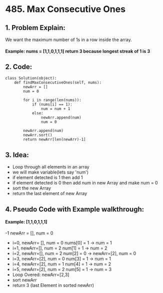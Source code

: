 # 485. Max Consecutive Ones 
## 1. Problem Explain:
  We want the maximum number of 1s in a row inside the array.
  #### Example: nums = [1,1,0,1,1,1] return 3 because longest streak of 1 is 3

## 2. Code:
```
class Solution(object):
    def findMaxConsecutiveOnes(self, nums):
        newArr = []
        num = 0

        for i in range(len(nums)):
            if (nums[i] == 1):
                num = num + 1
            else:
                newArr.append(num)
                num = 0

        newArr.append(num)
        newArr.sort()
        return newArr[len(newArr)-1] 
```

## 3. Idea:
- Loop through all elements in an array
- we will make variable(lets say 'num')
- if element detected is 1 then add 1
- if element detected is 0 then add num in new Array and make num = 0
- sort the new Array
- return the last element of new Array

## 4. Pseudo Code with Example walkthrough: 
  #### Example: [1,1,0,1,1,1]
-1 newArr = [], num = 0
- i=0, newArr= [], num = 0
  nums[0] = 1 -> num = 1
- i=1, newArr=[], num = 2
  num[1] = 1 -> num = 2
- i=2, newArr=[], num = 2
  num[2] = 0 -> newArr=[2], num = 0
- i=3, newArr=[2], num = 0
  num[3] = 1 -> num = 1
- i=4, newArr=[2], num = 1
  num[4] = 1 -> num = 2      
- i=5, newArr=[2], num = 2
  num[5] = 1 -> num = 3
- Loop Overed: newArr=[2,3]
- sort newArr
- return 3 (last Element in sorted newArr)     
  
